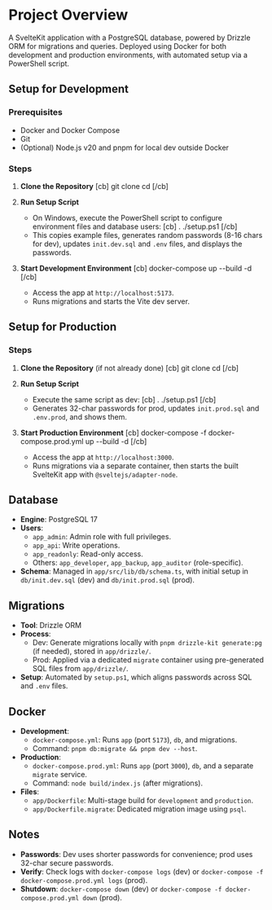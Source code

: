 # Project Overview

A SvelteKit application with a PostgreSQL database, powered by Drizzle ORM for migrations and queries. Deployed using Docker for both development and production environments, with automated setup via a PowerShell script.

## Setup for Development

### Prerequisites
- Docker and Docker Compose
- Git
- (Optional) Node.js v20 and pnpm for local dev outside Docker

### Steps
1. **Clone the Repository**
   [cb]
   git clone <your-repo-url>
   cd <your-repo-name>
   [/cb]

2. **Run Setup Script**
   - On Windows, execute the PowerShell script to configure environment files and database users:
     [cb]
     . ./setup.ps1
     [/cb]
   - This copies example files, generates random passwords (8-16 chars for dev), updates `init.dev.sql` and `.env` files, and displays the passwords.

3. **Start Development Environment**
   [cb]
   docker-compose up --build -d
   [/cb]
   - Access the app at `http://localhost:5173`.
   - Runs migrations and starts the Vite dev server.

## Setup for Production

### Steps
1. **Clone the Repository** (if not already done)
   [cb]
   git clone <your-repo-url>
   cd <your-repo-name>
   [/cb]

2. **Run Setup Script**
   - Execute the same script as dev:
     [cb]
     . ./setup.ps1
     [/cb]
   - Generates 32-char passwords for prod, updates `init.prod.sql` and `.env.prod`, and shows them.

3. **Start Production Environment**
   [cb]
   docker-compose -f docker-compose.prod.yml up --build -d
   [/cb]
   - Access the app at `http://localhost:3000`.
   - Runs migrations via a separate container, then starts the built SvelteKit app with `@sveltejs/adapter-node`.

## Database

- **Engine**: PostgreSQL 17
- **Users**: 
  - `app_admin`: Admin role with full privileges.
  - `app_api`: Write operations.
  - `app_readonly`: Read-only access.
  - Others: `app_developer`, `app_backup`, `app_auditor` (role-specific).
- **Schema**: Managed in `app/src/lib/db/schema.ts`, with initial setup in `db/init.dev.sql` (dev) and `db/init.prod.sql` (prod).

## Migrations

- **Tool**: Drizzle ORM
- **Process**: 
  - Dev: Generate migrations locally with `pnpm drizzle-kit generate:pg` (if needed), stored in `app/drizzle/`.
  - Prod: Applied via a dedicated `migrate` container using pre-generated SQL files from `app/drizzle/`.
- **Setup**: Automated by `setup.ps1`, which aligns passwords across SQL and `.env` files.

## Docker

- **Development**: 
  - `docker-compose.yml`: Runs `app` (port `5173`), `db`, and migrations.
  - Command: `pnpm db:migrate && pnpm dev --host`.
- **Production**: 
  - `docker-compose.prod.yml`: Runs `app` (port `3000`), `db`, and a separate `migrate` service.
  - Command: `node build/index.js` (after migrations).
- **Files**:
  - `app/Dockerfile`: Multi-stage build for `development` and `production`.
  - `app/Dockerfile.migrate`: Dedicated migration image using `psql`.

## Notes
- **Passwords**: Dev uses shorter passwords for convenience; prod uses 32-char secure passwords.
- **Verify**: Check logs with `docker-compose logs` (dev) or `docker-compose -f docker-compose.prod.yml logs` (prod).
- **Shutdown**: `docker-compose down` (dev) or `docker-compose -f docker-compose.prod.yml down` (prod).